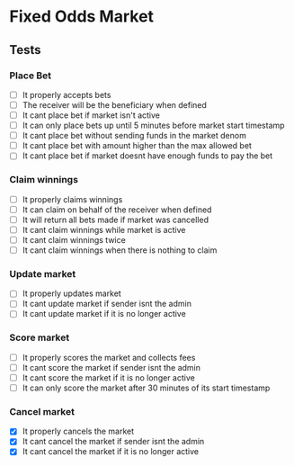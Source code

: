 # Fixed Odds Market


## Tests

### Place Bet
- [ ] It properly accepts bets
- [ ] The receiver will be the beneficiary when defined
- [ ] It cant place bet if market isn't active
- [ ] It can only place bets up until 5 minutes before market start timestamp
- [ ] It cant place bet without sending funds in the market denom
- [ ] It cant place bet with amount higher than the max allowed bet
- [ ] It cant place bet if market doesnt have enough funds to pay the bet

### Claim winnings
- [ ] It properly claims winnings
- [ ] It can claim on behalf of the receiver when defined
- [ ] It will return all bets made if market was cancelled
- [ ] It cant claim winnings while market is active
- [ ] It cant claim winnings twice
- [ ] It cant claim winnings when there is nothing to claim

### Update market
- [ ] It properly updates market
- [ ] It cant update market if sender isnt the admin
- [ ] It cant update market if it is no longer active

### Score market
- [ ] It properly scores the market and collects fees
- [ ] It cant score the market if sender isnt the admin
- [ ] It cant score the market if it is no longer active
- [ ] It can only score the market after 30 minutes of its start timestamp

### Cancel market
- [X] It properly cancels the market
- [X] It cant cancel the market if sender isnt the admin
- [X] It cant cancel the market if it is no longer active
